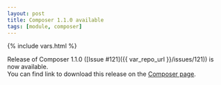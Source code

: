 ```yaml
---
layout: post
title: Composer 1.1.0 available
tags: [module, composer]
---
```

{% include vars.html %}

Release of Composer 1.1.0 ([Issue #121]({{ var_repo_url }}/issues/121)) is now available.<br />
You can find link to download this release on the [Composer page](/modules/composer).